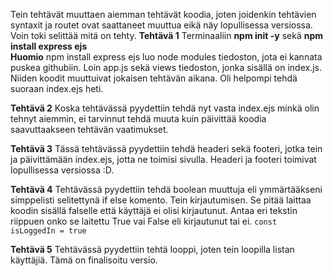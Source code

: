 Tein tehtävät muuttaen aiemman tehtävät koodia, joten joidenkin tehtävien syntaxit ja routet ovat saattaneet muuttua eikä näy lopullisessa versiossa. Voin toki selittää mitä on tehty.
**Tehtävä 1**
Terminaaliin **npm init -y** sekä **npm install express ejs**  
**Huomio** npm install express ejs luo node modules tiedoston, jota ei kannata puskea githubiin. 
Loin app.js sekä views tiedoston, jonka sisällä on index.js. Niiden koodit muuttuivat jokaisen tehtävän aikana. Oli helpompi tehdä suoraan index.ejs heti.

**Tehtävä 2**
Koska tehtävässä pyydettiin tehdä nyt vasta index.ejs minkä olin tehnyt aiemmin, ei tarvinnut tehdä muuta kuin päivittää koodia saavuttaakseen tehtävän vaatimukset.

**Tehtävä 3**
Tässä tehtävässä pyydettiin tehdä headeri sekä footeri, jotka tein ja päivittämään index.ejs, jotta ne toimisi sivulla. Headeri ja footeri toimivat lopullisessa versiossa :D.

**Tehtävä 4**
Tehtävässä pyydettiin tehdä boolean muuttuja eli ymmärtääkseni simppelisti selitettynä if else komento. Tein kirjautumisen. Se pitää laittaa koodin sisällä falselle että käyttäjä ei olisi kirjautunut. Antaa eri tekstin riippuen onko se laitettu True vai False eli kirjautunut tai ei. `const isLoggedIn = true`

**Tehtävä 5**
Tehtävässä pyydettiin tehtä looppi, joten tein loopilla listan käyttäjiä. Tämä on finalisoitu versio.